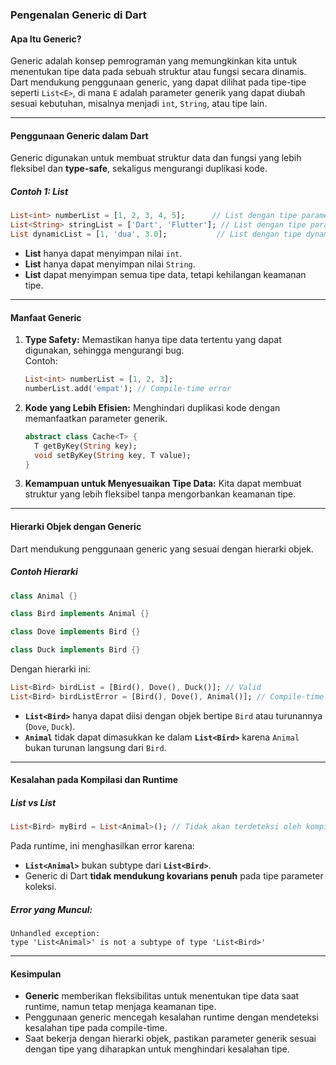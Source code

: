 ### **Pengenalan Generic di Dart**

#### **Apa Itu Generic?**
Generic adalah konsep pemrograman yang memungkinkan kita untuk menentukan tipe data pada sebuah struktur atau fungsi secara dinamis. Dart mendukung penggunaan generic, yang dapat dilihat pada tipe-tipe seperti `List<E>`, di mana `E` adalah parameter generik yang dapat diubah sesuai kebutuhan, misalnya menjadi `int`, `String`, atau tipe lain.

---

#### **Penggunaan Generic dalam Dart**
Generic digunakan untuk membuat struktur data dan fungsi yang lebih fleksibel dan **type-safe**, sekaligus mengurangi duplikasi kode.

##### **Contoh 1: List**
```dart
List<int> numberList = [1, 2, 3, 4, 5];      // List dengan tipe parameter int
List<String> stringList = ['Dart', 'Flutter']; // List dengan tipe parameter String
List dynamicList = [1, 'dua', 3.0];           // List dengan tipe dynamic
```
- **List<int>** hanya dapat menyimpan nilai `int`.  
- **List<String>** hanya dapat menyimpan nilai `String`.  
- **List<dynamic>** dapat menyimpan semua tipe data, tetapi kehilangan keamanan tipe.

---

#### **Manfaat Generic**
1. **Type Safety:** 
   Memastikan hanya tipe data tertentu yang dapat digunakan, sehingga mengurangi bug.  
   Contoh:
   ```dart
   List<int> numberList = [1, 2, 3];
   numberList.add('empat'); // Compile-time error
   ```

2. **Kode yang Lebih Efisien:** 
   Menghindari duplikasi kode dengan memanfaatkan parameter generik.
   ```dart
   abstract class Cache<T> {
     T getByKey(String key);
     void setByKey(String key, T value);
   }
   ```

3. **Kemampuan untuk Menyesuaikan Tipe Data:** 
   Kita dapat membuat struktur yang lebih fleksibel tanpa mengorbankan keamanan tipe.

---

#### **Hierarki Objek dengan Generic**
Dart mendukung penggunaan generic yang sesuai dengan hierarki objek.

##### **Contoh Hierarki**
```dart
class Animal {}

class Bird implements Animal {}

class Dove implements Bird {}

class Duck implements Bird {}
```

Dengan hierarki ini:
```dart
List<Bird> birdList = [Bird(), Dove(), Duck()]; // Valid
List<Bird> birdListError = [Bird(), Dove(), Animal()]; // Compile-time error
```
- **`List<Bird>`** hanya dapat diisi dengan objek bertipe `Bird` atau turunannya (`Dove`, `Duck`).
- **`Animal`** tidak dapat dimasukkan ke dalam **`List<Bird>`** karena `Animal` bukan turunan langsung dari `Bird`.

---

#### **Kesalahan pada Kompilasi dan Runtime**
##### **List<Bird> vs List<Animal>**
```dart
List<Bird> myBird = List<Animal>(); // Tidak akan terdeteksi oleh kompiler
```
Pada runtime, ini menghasilkan error karena:
- **`List<Animal>`** bukan subtype dari **`List<Bird>`**.
- Generic di Dart **tidak mendukung kovarians penuh** pada tipe parameter koleksi. 

##### **Error yang Muncul:**
```plaintext
Unhandled exception:
type 'List<Animal>' is not a subtype of type 'List<Bird>'
```

---

#### **Kesimpulan**
- **Generic** memberikan fleksibilitas untuk menentukan tipe data saat runtime, namun tetap menjaga keamanan tipe.  
- Penggunaan generic mencegah kesalahan runtime dengan mendeteksi kesalahan tipe pada compile-time.  
- Saat bekerja dengan hierarki objek, pastikan parameter generik sesuai dengan tipe yang diharapkan untuk menghindari kesalahan tipe.
